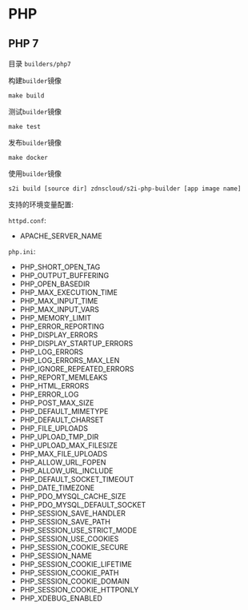 # PHP

## PHP 7

目录 `builders/php7`

构建`builder`镜像
```
make build
```

测试`builder`镜像
```
make test
```

发布`builder`镜像
```
make docker
```

使用`builder`镜像

```
s2i build [source dir] zdnscloud/s2i-php-builder [app image name]
```

支持的环境变量配置:

`httpd.conf`:

- APACHE_SERVER_NAME

`php.ini`:

- PHP_SHORT_OPEN_TAG
- PHP_OUTPUT_BUFFERING
- PHP_OPEN_BASEDIR
- PHP_MAX_EXECUTION_TIME
- PHP_MAX_INPUT_TIME
- PHP_MAX_INPUT_VARS
- PHP_MEMORY_LIMIT
- PHP_ERROR_REPORTING
- PHP_DISPLAY_ERRORS
- PHP_DISPLAY_STARTUP_ERRORS
- PHP_LOG_ERRORS
- PHP_LOG_ERRORS_MAX_LEN
- PHP_IGNORE_REPEATED_ERRORS
- PHP_REPORT_MEMLEAKS
- PHP_HTML_ERRORS
- PHP_ERROR_LOG
- PHP_POST_MAX_SIZE
- PHP_DEFAULT_MIMETYPE
- PHP_DEFAULT_CHARSET
- PHP_FILE_UPLOADS
- PHP_UPLOAD_TMP_DIR
- PHP_UPLOAD_MAX_FILESIZE
- PHP_MAX_FILE_UPLOADS
- PHP_ALLOW_URL_FOPEN
- PHP_ALLOW_URL_INCLUDE
- PHP_DEFAULT_SOCKET_TIMEOUT
- PHP_DATE_TIMEZONE
- PHP_PDO_MYSQL_CACHE_SIZE
- PHP_PDO_MYSQL_DEFAULT_SOCKET
- PHP_SESSION_SAVE_HANDLER
- PHP_SESSION_SAVE_PATH
- PHP_SESSION_USE_STRICT_MODE
- PHP_SESSION_USE_COOKIES
- PHP_SESSION_COOKIE_SECURE
- PHP_SESSION_NAME
- PHP_SESSION_COOKIE_LIFETIME
- PHP_SESSION_COOKIE_PATH
- PHP_SESSION_COOKIE_DOMAIN
- PHP_SESSION_COOKIE_HTTPONLY
- PHP_XDEBUG_ENABLED
